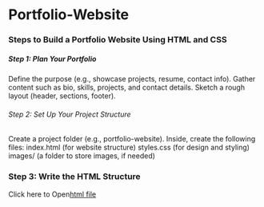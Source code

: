 # Portfolio-Website
### Steps to Build a Portfolio Website Using HTML and CSS
##### Step 1: Plan Your Portfolio
Define the purpose (e.g., showcase projects, resume, contact info).
Gather content such as bio, skills, projects, and contact details.
Sketch a rough layout (header, sections, footer).
###### Step 2: Set Up Your Project Structure
Create a project folder (e.g., portfolio-website).
Inside, create the following files:
index.html (for website structure)
styles.css (for design and styling)
images/ (a folder to store images, if needed)

### Step 3: Write the HTML Structure
Click here to Open[html file](C:\Users\vaish\Downloads\Portfolio-Website\Portfolio-Website-Template-main\index.html)
